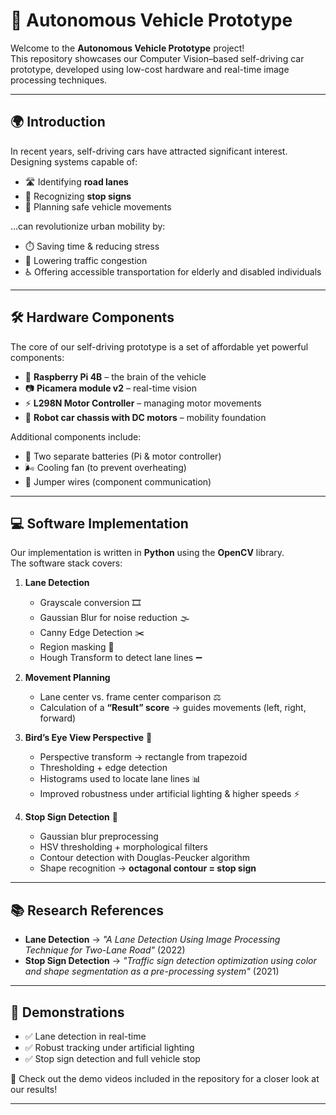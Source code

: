 # 🚗 Autonomous Vehicle Prototype  

Welcome to the **Autonomous Vehicle Prototype** project!  
This repository showcases our Computer Vision–based self-driving car prototype, developed using low-cost hardware and real-time image processing techniques.  

---

## 🌍 Introduction  

In recent years, self-driving cars have attracted significant interest. Designing systems capable of:  
- 🛣️ Identifying **road lanes**  
- 🛑 Recognizing **stop signs**  
- 🤖 Planning safe vehicle movements  

...can revolutionize urban mobility by:  
- ⏱️ Saving time & reducing stress  
- 🚦 Lowering traffic congestion  
- ♿ Offering accessible transportation for elderly and disabled individuals  

---

## 🛠️ Hardware Components  

The core of our self-driving prototype is a set of affordable yet powerful components:  

- 🍓 **Raspberry Pi 4B** – the brain of the vehicle  
- 📷 **Picamera module v2** – real-time vision  
- ⚡ **L298N Motor Controller** – managing motor movements  
- 🚙 **Robot car chassis with DC motors** – mobility foundation  

Additional components include:  
- 🔋 Two separate batteries (Pi & motor controller)  
- 🌬️ Cooling fan (to prevent overheating)  
- 🧵 Jumper wires (component communication)  

---

## 💻 Software Implementation  

Our implementation is written in **Python** using the **OpenCV** library.  
The software stack covers:  

1. **Lane Detection**  
   - Grayscale conversion 🎞️  
   - Gaussian Blur for noise reduction 🌫️  
   - Canny Edge Detection ✂️  
   - Region masking 🔲  
   - Hough Transform to detect lane lines ➖  

2. **Movement Planning**  
   - Lane center vs. frame center comparison ⚖️  
   - Calculation of a **“Result” score** → guides movements (left, right, forward)  

3. **Bird’s Eye View Perspective** 🦅  
   - Perspective transform → rectangle from trapezoid  
   - Thresholding + edge detection  
   - Histograms used to locate lane lines 📊  
   - Improved robustness under artificial lighting & higher speeds ⚡  

4. **Stop Sign Detection** 🛑  
   - Gaussian blur preprocessing  
   - HSV thresholding + morphological filters  
   - Contour detection with Douglas-Peucker algorithm  
   - Shape recognition → **octagonal contour = stop sign**  

---

## 📚 Research References  

- **Lane Detection** → *"A Lane Detection Using Image Processing Technique for Two-Lane Road"* (2022)  
- **Stop Sign Detection** → *"Traffic sign detection optimization using color and shape segmentation as a pre-processing system"* (2021)  

---

## 🎥 Demonstrations  

- ✅ Lane detection in real-time  
- ✅ Robust tracking under artificial lighting  
- ✅ Stop sign detection and full vehicle stop  

📌 Check out the demo videos included in the repository for a closer look at our results!  

---
